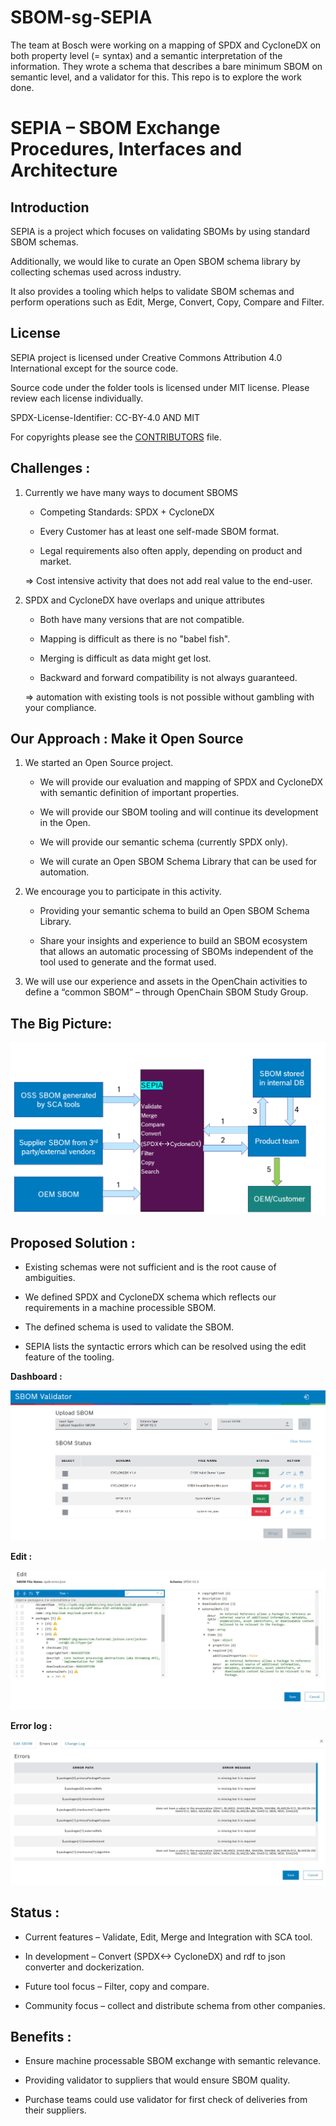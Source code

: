 <!-- SPDX-FileCopyrightText: Copyright (C) 2025 Contributors to SEPIA

SPDX-License-Identifier: CC-BY-4.0 -->
# SBOM-sg-SEPIA

The team at Bosch were working on a mapping of SPDX and CycloneDX on both property level (= syntax) and a semantic interpretation of the information. They wrote a schema that describes a bare minimum SBOM on semantic level, and a validator for this. This repo is to explore the work done.

# SEPIA – SBOM Exchange Procedures, Interfaces and Architecture

## Introduction 

SEPIA is a project which focuses on validating SBOMs by using standard SBOM schemas. 

Additionally, we would like to curate an Open SBOM schema library by collecting schemas used across industry.

It also provides a tooling which helps to validate SBOM schemas and perform operations such as Edit, Merge, Convert, Copy, Compare and Filter.


## License

SEPIA project is licensed under Creative Commons Attribution 4.0 International except for the source code.

Source code under the folder tools is licensed under MIT license. Please review each license individually. 

SPDX-License-Identifier: CC-BY-4.0 AND MIT


For copyrights please see the [CONTRIBUTORS](CONTRIBUTORS) file.

## Challenges :

1. Currently we have many ways to document SBOMS

    * Competing Standards: SPDX + CycloneDX

    * Every Customer has at least one self-made SBOM format.

    * Legal requirements also often apply, depending on product and market.

    => Cost intensive activity that does not add real value to the end-user.

2. SPDX and CycloneDX have overlaps and unique attributes

    * Both have many versions that are not compatible.

    * Mapping is difficult as there is no "babel fish".

    * Merging is difficult as data might get lost.

    * Backward and forward compatibility is not always guaranteed.

    => automation with existing tools is not possible without gambling with your compliance.


## Our Approach : Make it Open Source

1.  We started an Open Source project.

    * We will provide our evaluation and mapping of SPDX and CycloneDX with semantic definition of important properties.

    * We will provide our SBOM tooling and will continue its development in the Open.

    * We will provide our semantic schema (currently SPDX only).

    * We will curate an Open SBOM Schema Library that can be used for automation.

2.  We encourage you to participate in this activity.

    * Providing your semantic schema to build an Open SBOM Schema Library.

    * Share your insights and experience to build an SBOM ecosystem that allows an automatic processing of SBOMs independent of the tool used to generate and the format used.

3.  We will use our experience and assets in the OpenChain activities to define a “common SBOM” –  through OpenChain SBOM Study Group.


## The Big Picture:

![alt text](Images/SEPIA-workflow.png)

## Proposed Solution :

* Existing schemas were not sufficient and is the root cause of ambiguities.

* We defined SPDX and CycloneDX schema which reflects our requirements in a machine processible SBOM.

* The defined schema is used to validate the SBOM.

* SEPIA lists the syntactic errors which can be resolved using the edit feature of the tooling.

**Dashboard :** 

![alt text](Images/Dashboard.png)

**Edit :** 

![alt text](Images/image-2.png)

**Error log :**

![alt text](Images/image-3.png)


## Status :

* Current features – Validate, Edit, Merge and Integration with SCA tool.

* In development – Convert (SPDX<-> CycloneDX) and rdf to json converter and dockerization.

* Future tool focus – Filter, copy and compare.

* Community focus – collect and distribute schema from other companies.


## Benefits :

* Ensure machine processable SBOM exchange with semantic relevance.

* Providing validator to suppliers that would ensure SBOM quality.

* Purchase teams could use validator for first check of deliveries from their suppliers.
    

